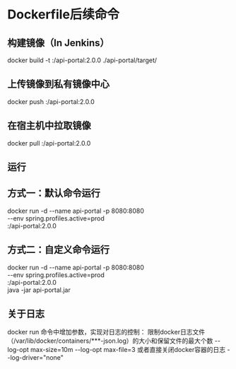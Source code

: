 # Dockerfile后续命令

## 构建镜像（In Jenkins）
docker build -t <hub ip>:<port>/api-portal:2.0.0 ./api-portal/target/
## 上传镜像到私有镜像中心
docker push <hub ip>:<port>/api-portal:2.0.0

## 在宿主机中拉取镜像
docker pull <hub ip>:<port>/api-portal:2.0.0

## 运行
## 方式一：默认命令运行
docker run -d --name api-portal -p 8080:8080 \
    --env spring.profiles.active=prod \
<hub ip>:<port>/api-portal:2.0.0
## 方式二：自定义命令运行
docker run -d --name api-portal -p 8080:8080 \
    --env spring.profiles.active=prod \
<hub ip>:<port>/api-portal:2.0.0 \
java -jar api-portal.jar

## 关于日志
docker run 命令中增加参数，实现对日志的控制：
限制docker日志文件（/var/lib/docker/containers/***-json.log）的大小和保留文件的最大个数
--log-opt max-size=10m
--log-opt max-file=3
或者直接关闭docker容器的日志
--log-driver="none"

    


